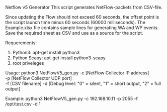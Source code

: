 Netflow v5 Generator
This script generates NetFlow-packets from CSV-file.

Since updating the Flow should not exceed 60 seconds, the offset point is the script launch time minus 60 seconds (60000 milliseconds).
The Example.xlsx file contains sample lines for generating WA and WP events. Save the required sheet as CSV and use as a source for the script.

Requerements:
1. Python3:
   apt-get install python3
2. Python Scapy:
   apt-get install python3-scapy
3. root priveleges

Usage:
python3 NetFlowV5_gen.py -c [NetFlow Collector IP address] \
                         -p [NetFlow Collector UDP port] \
                         -f [CSV filename]
                         -d [Debug level: "0" = silent, "1" = short output, "2" = full output]


Example:
python3 NetFlowV5_gen.py -c 192.168.10.11 -p 2055 -f /opt/test.csv -d 1

